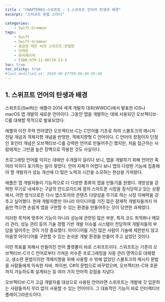 ```yaml
---
title : "CHAPTER01:스위프트 - 1.스위프트 언어의 탄생과 배경"
excerpt: "스위프트 문법 스터디"

categories:
    - Swift-Grammar
tags:
    - Swift
    - Swift-Grammar
    - 꼼곰한 재은 씨의 스위프트:문법편
    - 이재은
    - 루비페이퍼
    - ISBN:979-11-86710-23-4
toc: true
toc_sticky: true
#last_modified_at: 2020-08-07T08:06:00-05:00
---
```


## 1. 스위프트 언어의 탄생과 배경

스위프트(Swift)는 애플이 2014 세계 개발자 대회(WWDC)에서 발표한 iOS나 macOS 앱 개발의 새로운 언어이다. 그동안 앱을 개발하는 데에 사용되던 오브젝티브-C를 대체할 목적으로 발표되었다.

애플의 이전 주력 언어였던 오프젝티브-C는 C언어를 기초로 하여 스몰토크의 메시지 전달 개념과 객체지향 개념을 반영한, 객체지향형 C 언어이다. C 언어의 장점이자 단점인 포인터 개념은 오브젝티브-C를 강력한 언어로 만들어주긴 했지만, 처음 접근하는 사람에게는 그만큼 높은 장벽으로 작용한 것도 사실이다.

프로그래밍 언어를 익히는 데에만 수개월이 걸리다 보니, 앱을 개발하기 위해 언어만 죽어라 익히다 포기하는 일이 잦았다. 언어 자체가 어렵다 보니 앱의 다양한 기능에 집중해야 할 개발자가 성능 개선에 더 많은 노력과 시간을 소모하는 현상을 가져왔다.

애플은 앱 개발자들이 기능적으로 더 다양한 종류의 앱을 만들기를 원했다. 개방성을 강력한 무기로 내세우는 구글의 안드로이드에 점차 스마트폰 시장을 잠식당하고 있는 상황에서, 어떤 방식으로든 다시 앱스토어의 콘텐츠 다양성을 무기로 하는 시장 지배력을 갖추고 싶어했다. 현재 개발자뿐만 아니라 아이디어를 가진 많은 잠재적 개발자들까지 마음만 먹으면 손쉽게 앱을 구현할 수 있는 환경을 만들어주는 것이 당연한 과제였다.

이러한 목적에 맞추어 기능이 아니라 성능에 관련된 많은 부분, 특히 코드 최적화나 메모리 관리, 성능 관리 등의 기술 경험 기반 개발 이슈를 시스템이 전담하여 개발자들의 부담을 덜어주는 것이 가장 중요했다. 아이디어를 가진 많은 사람이 기술에 제한받지 않고 마음껏 아이디어를 구현할 수 있는 손쉬운 개발 환경을 만들어 주고 싶었던 것이다.

이런 목표를 위해서 만들어진 언어 플랫폼이 바로 스위프트이다. 스위프트는 기존의 오브젝티브-C가 C 언어로부터 가져온 저수준 프로그래밍을 자동 관리 영역으로 대체했고, 생소한 문법이지만 객체지향을 위해 사용할 수 밖에 없었던 스몰토크의 메시지 문법을 사람들에게 익숙한 자바, 파이썬, C#의 문법으로 바꾸었으며, 오브젝티브-C와 호환까지 가능하도록 설계되는 등 여러 가지 언어적 강점을 지녔다.

오브젝티브-C가 고급 개발자를 대상으로 사용된 언어라면 스위프트는 개발에 갓 입문하는 사람들까지 무리 없이 사용할 수 있는 언어이다. 그 대표적인 기능이 바로 인터랙티브 플레이그라운드이다.




